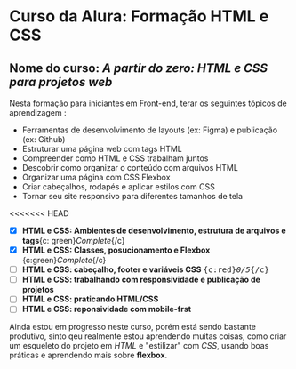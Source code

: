 # Curso da Alura: Formação HTML e CSS
## Nome do curso:  *A partir do zero: HTML e CSS para projetos web*

Nesta formação para iniciantes em Front-end, terar os seguintes tópicos de aprendizagem :

- Ferramentas de desenvolvimento de layouts (ex: Figma) e publicação (ex: Github)
- Estruturar uma página web com tags HTML
- Compreender como HTML e CSS trabalham juntos
- Descobrir como organizar o conteúdo com arquivos HTML
- Organizar uma página com CSS Flexbox
- Criar cabeçalhos, rodapés e aplicar estilos com CSS
- Tornar seu site responsivo para diferentes tamanhos de tela

<<<<<<< HEAD
- [x] **HTML e CSS: Ambientes de desenvolvimento, estrutura de arquivos e tags**{c: green}*Complete*{/c}
- [x] **HTML e CSS: Classes, posucionamento e Flexbox** {c:green}*Complete*{/c}
- [ ] **HTML e CSS: cabeçalho, footer e variáveis CSS** <kbd>{c:red}*0/5*{/c}</kbd>
- [ ] **HTML e CSS: trabalhando com responsividade e publicação de projetos**
- [ ] **HTML e CSS: praticando HTML/CSS**
- [ ] **HTML e CSS: reponsividade com mobile-frst**

Ainda estou em progresso neste curso, porém está sendo bastante produtivo, sinto qeu realmente estou aprendendo muitas coisas, como criar um esqueleto do projeto em *HTML* e "estilizar" com *CSS*, usando boas práticas e aprendendo mais sobre **flexbox**.